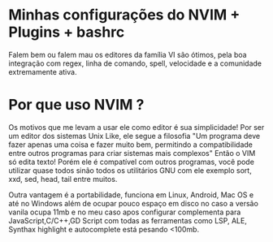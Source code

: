 # Minhas configurações do NVIM + Plugins + bashrc

Falem bem ou falem mau os editores da família VI são ótimos, pela boa integração com
regex, linha de comando, spell, velocidade e a comunidade extremamente ativa.

# Por que uso NVIM ?

Os motivos que me levam a usar ele como editor é sua simplicidade! Por ser um
editor dos sistemas Unix Like, ele segue a filosofia "Um programa deve fazer
apenas uma coisa e fazer muito bem, permitindo a compatibilidade entre outros
programas para criar sistemas mais complexos" Então o VIM só edita texto!
Porém ele é compatível com outros programas, você pode utilizar quase todos
sinão todos os utilitários GNU com ele exemplo sort, xxd, sed, head, tail entre
muitos.

Outra vantagem é a portabilidade, funciona em Linux, Android, Mac OS e até no Windows
além de ocupar pouco espaço em disco no caso a versão vanila ocupa 11mb e no meu caso
apos configurar complementa para JavaScript,C/C++,GD Script com todas as ferramentas
como LSP, ALE, Synthax highlight e autocomplete está pesando <100mb.

